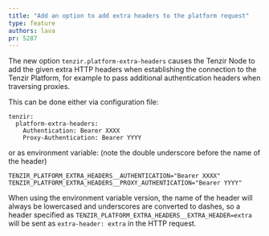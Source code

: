 ```yaml
---
title: "Add an option to add extra headers to the platform request"
type: feature
authors: lava
pr: 5287
---
```


The new option `tenzir.platform-extra-headers` causes the Tenzir Node to add the given extra HTTP headers when
establishing the connection to the Tenzir Platform, for example to pass additional authentication headers
when traversing proxies.

This can be done either via configuration file:
```
tenzir:
  platform-extra-headers:
    Authentication: Bearer XXXX
    Proxy-Authentication: Bearer YYYY
```

or as environment variable: (note the double underscore before the name of the header)

```
TENZIR_PLATFORM_EXTRA_HEADERS__AUTHENTICATION="Bearer XXXX"
TENZIR_PLATFORM_EXTRA_HEADERS__PROXY_AUTHENTICATION="Bearer YYYY"
```

When using the environment variable version, the name of the header will always be lowercased
and underscores are converted to dashes, so a header specified as `TENZIR_PLATFORM_EXTRA_HEADERS__EXTRA_HEADER=extra`
will be sent as `extra-header: extra` in the HTTP request.
